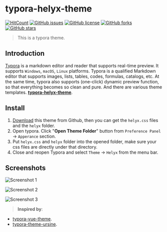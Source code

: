 # typora-helyx-theme

[![HitCount](http://hits.dwyl.io/akinsella/typora-helyx-theme.svg)](http://hits.dwyl.io/akinsella/typora-helyx-theme) [![GitHub issues](https://img.shields.io/github/issues/akinsella/typora-helyx-theme.svg)](https://github.com/akinsella/typora-helyx-theme/issues) [![GitHub license](https://img.shields.io/github/license/akinsella/typora-helyx-theme.svg)](https://github.com/akinsella/typora-helyx-theme/blob/master/LICENSE) [![GitHub forks](https://img.shields.io/github/forks/akinsella/typora-helyx-theme.svg)](https://github.com/akinsella/typora-helyx-theme/network) [![GitHub stars](https://img.shields.io/github/stars/akinsella/typora-helyx-theme.svg)](https://github.com/akinsella/typora-helyx-theme/stargazers)

> This is a typora theme.

## Introduction

[Typora](https://www.typora.io/) is a markdown editor and reader that supports real-time preview. It supports `Windows`, `macOS`, `Linux` platforms. Typora is a qualified Markdown editor that supports images, lists, tables, codes, formulas, catalogs, etc. At the same time, typora also supports (one-click) dynamic preview function, so that everything becomes so clean and pure. And there are various theme templates. **[typora-helyx-theme](https://github.com/akinsella/typora-helyx-theme)**.

## Install

1. [Download](https://codeload.github.com/akinsella/typora-helyx-theme/zip/master) this theme from Github, then you can get the `helyx.css` files and the `helyx` folder.
2. Open typora. Click "**Open Theme Folder**" button from `Preference Panel` → `Apperance` section.
3. Put `helyx.css` and `helyx` folder into the opened folder, make sure your css files are directly under that directory.
4. Close and reopen Typora and select `Theme` → `Helyx` from the menu bar.

## Screenshots

![Screenshot 1](http://static.helyx.org/typora_helyx_theme_screen_01.png)

![Screenshot 2](http://static.helyx.org/typora_helyx_theme_screen_02.png)

![Screenshot 3](http://static.helyx.org/typora_helyx_theme_screen_03.png)

> **Inspired by**: 
- [typora-vue-theme](https://github.com/blinkfox/typora-vue-theme).
- [typora-theme-ursine](https://github.com/aCluelessDanny/typora-theme-ursine).